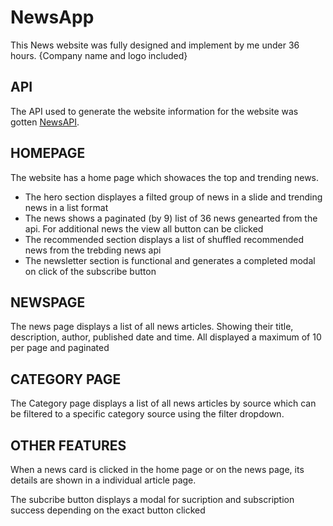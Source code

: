 # NewsApp

This News website was fully designed and implement by me under 36 hours.
{Company name and logo included}

## API
The API used to generate the website information for the website was gotten <a href="newsapi.org">NewsAPI</a>.

## HOMEPAGE
The website has a home page which showaces the top and trending news.
- The hero section displayes a filted group of news in a slide and trending news in a list format
- The news shows a paginated (by 9) list of 36 news genearted from the api. For additional news the view all button can be clicked
- The recommended section displays a list of shuffled recommended news from the trebding news api
- The newsletter section is functional and generates a completed modal on click of the subscribe button

## NEWSPAGE
The news page displays a list of all news articles. Showing their title, description, author, published date and time. All displayed a maximum of 10 per page and paginated

## CATEGORY PAGE
The Category page displays a list of all news articles by source which can be filtered to a specific category source using the filter dropdown.

## OTHER FEATURES
When a news card is clicked in the home page or on the news page, its details are shown in a individual article page.

The subcribe button displays a modal for sucription and subscription success depending on the exact button clicked

